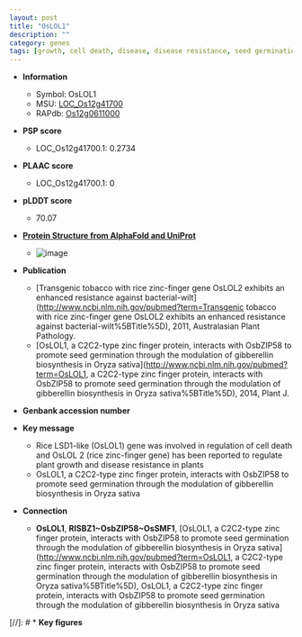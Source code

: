 ```yaml
---
layout: post
title: "OsLOL1"
description: ""
category: genes
tags: [growth, cell death, disease, disease resistance, seed germination, seed, gibberellin biosynthesis]
---
```


* **Information**  
    + Symbol: OsLOL1  
    + MSU: [LOC_Os12g41700](http://rice.plantbiology.msu.edu/cgi-bin/ORF_infopage.cgi?orf=LOC_Os12g41700)  
    + RAPdb: [Os12g0611000](http://rapdb.dna.affrc.go.jp/viewer/gbrowse_details/irgsp1?name=Os12g0611000)  

* **PSP score**  
    + LOC_Os12g41700.1: 0.2734 

* **PLAAC score**  
    + LOC_Os12g41700.1: 0 

* **pLDDT score**
    + 70.07

* **[Protein Structure from AlphaFold and UniProt](https://www.uniprot.org/uniprotkb/Q2QMB3/entry#structure)**
    + ![image](https://ricepsp.github.io/images/Q2/AF-Q2QMB3-F1.png)

* **Publication**  
    + [Transgenic tobacco with rice zinc-finger gene OsLOL2 exhibits an enhanced resistance against bacterial-wilt](http://www.ncbi.nlm.nih.gov/pubmed?term=Transgenic tobacco with rice zinc-finger gene OsLOL2 exhibits an enhanced resistance against bacterial-wilt%5BTitle%5D), 2011, Australasian Plant Pathology.
    + [OsLOL1, a C2C2-type zinc finger protein, interacts with OsbZIP58 to promote seed germination through the modulation of gibberellin biosynthesis in Oryza sativa](http://www.ncbi.nlm.nih.gov/pubmed?term=OsLOL1, a C2C2-type zinc finger protein, interacts with OsbZIP58 to promote seed germination through the modulation of gibberellin biosynthesis in Oryza sativa%5BTitle%5D), 2014, Plant J.

* **Genbank accession number**  

* **Key message**  
    + Rice LSD1-like (OsLOL1) gene was involved in regulation of cell death and OsLOL 2 (rice zinc-finger gene) has been reported to regulate plant growth and disease resistance in plants
    + OsLOL1, a C2C2-type zinc finger protein, interacts with OsbZIP58 to promote seed germination through the modulation of gibberellin biosynthesis in Oryza sativa

* **Connection**  
    + __OsLOL1__, __RISBZ1~OsbZIP58~OsSMF1__, [OsLOL1, a C2C2-type zinc finger protein, interacts with OsbZIP58 to promote seed germination through the modulation of gibberellin biosynthesis in Oryza sativa](http://www.ncbi.nlm.nih.gov/pubmed?term=OsLOL1, a C2C2-type zinc finger protein, interacts with OsbZIP58 to promote seed germination through the modulation of gibberellin biosynthesis in Oryza sativa%5BTitle%5D), OsLOL1, a C2C2-type zinc finger protein, interacts with OsbZIP58 to promote seed germination through the modulation of gibberellin biosynthesis in Oryza sativa

[//]: # * **Key figures**  



